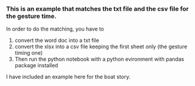 ### This is an example that matches the txt file and the csv file for the gesture time.

In order to do the matching, you have to 
1. convert the word doc into a txt file
2. convert the xlsx into a csv file keeping the first sheet only (the gesture timing one)
3. Then run the python notebook with a python evironment with pandas package installed

I have included an example here for the boat story.
